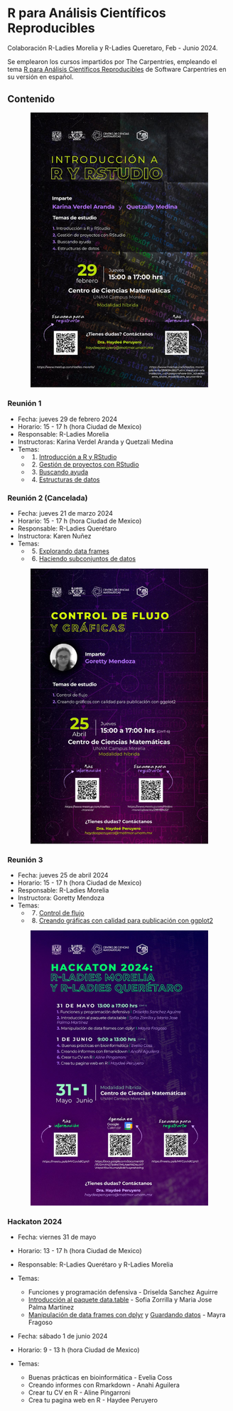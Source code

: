 # R para Análisis Científicos Reproducibles

Colaboración R-Ladies Morelia y R-Ladies Queretaro, Feb - Junio 2024.

Se emplearon los cursos impartidos por The Carpentries, empleando el tema [R para Análisis Científicos Reproducibles](https://swcarpentry.github.io/r-novice-gapminder-es/) de Software Carpentries en su versión en español. 

## Contenido

<p align="center">
<img src='Rladies_Quetzally.jpg' width='400'>
</p>

### Reunión 1

- Fecha: jueves 29 de febrero 2024
- Horario: 15 - 17 h (hora Ciudad de Mexico)
- Responsable: R-Ladies Morelia
- Instructoras: Karina Verdel Aranda y Quetzali Medina
- Temas: 
  - 1) [Introducción a R y RStudio](https://swcarpentry.github.io/r-novice-gapminder-es/01-rstudio-intro.html)       
  - 2) [Gestión de proyectos con RStudio](https://swcarpentry.github.io/r-novice-gapminder-es/02-project-intro.html)
  - 3) [Buscando ayuda](https://swcarpentry.github.io/r-novice-gapminder-es/03-seeking-help.html)
  - 4) [Estructuras de datos](https://swcarpentry.github.io/r-novice-gapminder-es/04-data-structures-part1.html)

### Reunión 2 (Cancelada)

- Fecha: jueves 21 de marzo 2024
- Horario: 15 - 17 h (hora Ciudad de Mexico)
- Responsable: R-Ladies Querétaro
- Instructora: Karen Nuñez
- Temas:
  - 5) [Explorando data frames](https://swcarpentry.github.io/r-novice-gapminder-es/05-data-structures-part2.html)
  - 6) [Haciendo subconjuntos de datos](https://swcarpentry.github.io/r-novice-gapminder-es/06-data-subsetting.html)


<p align="center">
<img src='Rladies_Goretty.jpg' width='400'>
</p>

### Reunión 3

- Fecha: jueves 25 de abril 2024
- Horario: 15 - 17 h (hora Ciudad de Mexico)
- Responsable: R-Ladies Morelia
- Instructora: Goretty Mendoza
- Temas:
  - 7) [Control de flujo](https://swcarpentry.github.io/r-novice-gapminder-es/07-control-flow.html)
  - 8) [Creando gráficas con calidad para publicación con ggplot2](https://swcarpentry.github.io/r-novice-gapminder-es/08-plot-ggplot2.html)

<p align="center">
<img src='Hackaton2024.jpg' width='400'>
</p>

### Hackaton 2024

- Fecha: viernes 31 de mayo 
- Horario: 13 - 17 h (hora Ciudad de Mexico)
- Responsable: R-Ladies Querétaro y R-Ladies Morelia
- Temas:
  - Funciones y programación defensiva - Driselda Sanchez Aguirre
  - [Introducción al paquete data.table](https://github.com/sofiazorrilla/Taller_data.table) - Sofia Zorrilla y Maria Jose Palma Martinez
  - [Manipulación de data frames con dplyr](https://swcarpentry.github.io/r-novice-gapminder-es/13-dplyr.html) y [Guardando datos](https://swcarpentry.github.io/r-novice-gapminder-es/11-writing-data.html) - Mayra Fragoso

- Fecha: sábado 1 de junio 2024
- Horario: 9 - 13 h (hora Ciudad de Mexico)
- Temas:
  - Buenas prácticas en bioinformática - Evelia Coss
  - Creando informes con Rmarkdown - Anahi Aguilera
  - Crear tu CV en R - Aline Pingarroni
  - Crea tu pagina web en R - Haydee Peruyero
